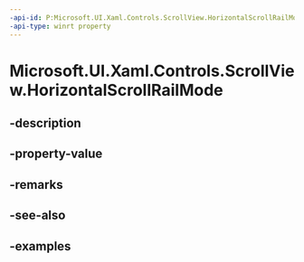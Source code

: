 ```yaml
---
-api-id: P:Microsoft.UI.Xaml.Controls.ScrollView.HorizontalScrollRailMode
-api-type: winrt property
---
```


# Microsoft.UI.Xaml.Controls.ScrollView.HorizontalScrollRailMode

<!--
public Microsoft.UI.Xaml.Controls.ScrollingRailMode HorizontalScrollRailMode { get; set; }
-->


## -description

## -property-value

## -remarks

## -see-also

## -examples


